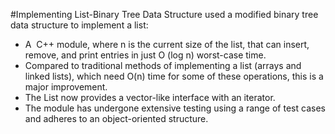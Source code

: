 #Implementing List-Binary Tree Data Structure
used a modified binary tree data structure to implement a list:
- A  C++ module, where n is the current size of the list, that can insert, remove, and print entries in just O (log n) worst-case time.
- Compared to traditional methods of implementing a list (arrays and linked lists), which need O(n) time for some of these operations, this is a major improvement.
- The List now provides a vector-like interface with an iterator.
- The module has undergone extensive testing using a range of test cases and adheres to an object-oriented structure.